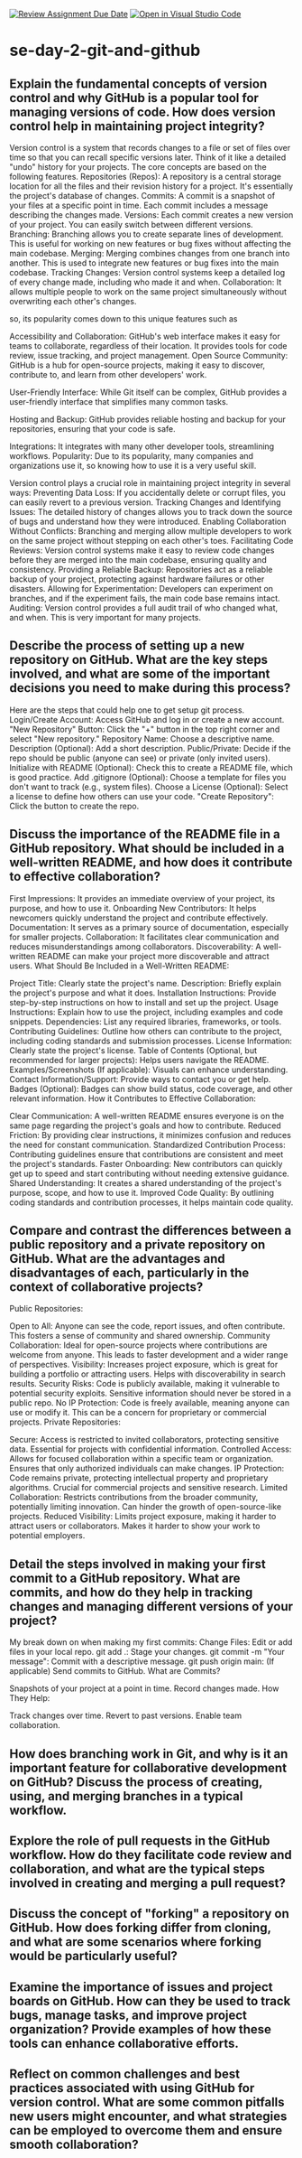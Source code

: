 [![Review Assignment Due Date](https://classroom.github.com/assets/deadline-readme-button-22041afd0340ce965d47ae6ef1cefeee28c7c493a6346c4f15d667ab976d596c.svg)](https://classroom.github.com/a/8wgCKhpZ)
[![Open in Visual Studio Code](https://classroom.github.com/assets/open-in-vscode-2e0aaae1b6195c2367325f4f02e2d04e9abb55f0b24a779b69b11b9e10269abc.svg)](https://classroom.github.com/online_ide?assignment_repo_id=18473349&assignment_repo_type=AssignmentRepo)
# se-day-2-git-and-github
## Explain the fundamental concepts of version control and why GitHub is a popular tool for managing versions of code. How does version control help in maintaining project integrity?
Version control is a system that records changes to a file or set of files over time so that you can recall specific
versions later. Think of it like a detailed "undo" history for your projects. The core concepts are based on the following features.
Repositories (Repos): A repository is a central storage location for all the files and their revision history for a project. It's essentially the project's database of changes.
Commits: A commit is a snapshot of your files at a specific point in time. Each commit includes a message describing the changes made.
Versions: Each commit creates a new version of your project. You can easily switch between different versions.
Branching: Branching allows you to create separate lines of development. This is useful for working on new features or bug fixes without affecting the main codebase.
Merging: Merging combines changes from one branch into another. This is used to integrate new features or bug fixes into the main codebase.
Tracking Changes: Version control systems keep a detailed log of every change made, including who made it and when.
Collaboration: It allows multiple people to work on the same project simultaneously without overwriting each other's changes.

so, its popularity comes down to this unique features such as

Accessibility and Collaboration:
GitHub's web interface makes it easy for teams to collaborate, regardless of their location.
It provides tools for code review, issue tracking, and project management.
Open Source Community:
GitHub is a hub for open-source projects, making it easy to discover, contribute to, and learn from other developers' work.

User-Friendly Interface:
While Git itself can be complex, GitHub provides a user-friendly interface that simplifies many common tasks.

Hosting and Backup:
GitHub provides reliable hosting and backup for your repositories, ensuring that your code is safe.

Integrations:
It integrates with many other developer tools, streamlining workflows.
Popularity: Due to its popularity, many companies and organizations use it, so knowing how to use it is a very useful skill.

Version control plays a crucial role in maintaining project integrity in several ways:
Preventing Data Loss:
If you accidentally delete or corrupt files, you can easily revert to a previous version.
Tracking Changes and Identifying Issues:
The detailed history of changes allows you to track down the source of bugs and understand how they were introduced.
Enabling Collaboration Without Conflicts:
Branching and merging allow multiple developers to work on the same project without stepping on each other's toes.
Facilitating Code Reviews:
Version control systems make it easy to review code changes before they are merged into the main codebase, ensuring quality and consistency.
Providing a Reliable Backup:
Repositories act as a reliable backup of your project, protecting against hardware failures or other disasters.
Allowing for Experimentation:
Developers can experiment on branches, and if the experiment fails, the main code base remains intact.
Auditing:
Version control provides a full audit trail of who changed what, and when. This is very important for many projects.

## Describe the process of setting up a new repository on GitHub. What are the key steps involved, and what are some of the important decisions you need to make during this process?
Here are the steps that could help one to get setup git process.
Login/Create Account: Access GitHub and log in or create a new account.
"New Repository" Button: Click the "+" button in the top right corner and select "New repository."
Repository Name: Choose a descriptive name.
Description (Optional): Add a short description.
Public/Private: Decide if the repo should be public (anyone can see) or private (only invited users).
Initialize with README (Optional): Check this to create a README file, which is good practice.
Add .gitignore (Optional): Choose a template for files you don't want to track (e.g., system files).
Choose a License (Optional): Select a license to define how others can use your code.
"Create Repository": Click the button to create the repo.

## Discuss the importance of the README file in a GitHub repository. What should be included in a well-written README, and how does it contribute to effective collaboration?
First Impressions: It provides an immediate overview of your project, its purpose, and how to use it.
Onboarding New Contributors: It helps newcomers quickly understand the project and contribute effectively.
Documentation: It serves as a primary source of documentation, especially for smaller projects.
Collaboration: It facilitates clear communication and reduces misunderstandings among collaborators.
Discoverability: A well-written README can make your project more discoverable and attract users.
What Should Be Included in a Well-Written README:

Project Title: Clearly state the project's name.
Description: Briefly explain the project's purpose and what it does.
Installation Instructions: Provide step-by-step instructions on how to install and set up the project.
Usage Instructions: Explain how to use the project, including examples and code snippets.
Dependencies: List any required libraries, frameworks, or tools.
Contributing Guidelines: Outline how others can contribute to the project, including coding standards and submission processes.
License Information: Clearly state the project's license.
Table of Contents (Optional, but recommended for larger projects): Helps users navigate the README.
Examples/Screenshots (If applicable): Visuals can enhance understanding.
Contact Information/Support: Provide ways to contact you or get help.
Badges (Optional): Badges can show build status, code coverage, and other relevant information.
How it Contributes to Effective Collaboration:

Clear Communication: A well-written README ensures everyone is on the same page regarding the project's goals and how to contribute.
Reduced Friction: By providing clear instructions, it minimizes confusion and reduces the need for constant communication.
Standardized Contribution Process: Contributing guidelines ensure that contributions are consistent and meet the project's standards.
Faster Onboarding: New contributors can quickly get up to speed and start contributing without needing extensive guidance.
Shared Understanding: It creates a shared understanding of the project's purpose, scope, and how to use it.
Improved Code Quality: By outlining coding standards and contribution processes, it helps maintain code quality.


## Compare and contrast the differences between a public repository and a private repository on GitHub. What are the advantages and disadvantages of each, particularly in the context of collaborative projects?
Public Repositories:

Open to All:
Anyone can see the code, report issues, and often contribute.
This fosters a sense of community and shared ownership.
Community Collaboration:
Ideal for open-source projects where contributions are welcome from anyone.
This leads to faster development and a wider range of perspectives.
Visibility:
Increases project exposure, which is great for building a portfolio or attracting users.
Helps with discoverability in search results.
Security Risks:
Code is publicly available, making it vulnerable to potential security exploits.
Sensitive information should never be stored in a public repo.
No IP Protection:
Code is freely available, meaning anyone can use or modify it.
This can be a concern for proprietary or commercial projects.
Private Repositories:

Secure:
Access is restricted to invited collaborators, protecting sensitive data.
Essential for projects with confidential information.
Controlled Access:
Allows for focused collaboration within a specific team or organization.
Ensures that only authorized individuals can make changes.
IP Protection:
Code remains private, protecting intellectual property and proprietary algorithms.
Crucial for commercial projects and sensitive research.
Limited Collaboration:
Restricts contributions from the broader community, potentially limiting innovation.
Can hinder the growth of open-source-like projects.
Reduced Visibility:
Limits project exposure, making it harder to attract users or collaborators.
Makes it harder to show your work to potential employers.

## Detail the steps involved in making your first commit to a GitHub repository. What are commits, and how do they help in tracking changes and managing different versions of your project?
My break down on when making my first commits:
Change Files: Edit or add files in your local repo.
git add .: Stage your changes.
git commit -m "Your message": Commit with a descriptive message.
git push origin main: (If applicable) Send commits to GitHub.
What are Commits?

Snapshots of your project at a point in time.
Record changes made.
How They Help:

Track changes over time.
Revert to past versions.
Enable team collaboration.

## How does branching work in Git, and why is it an important feature for collaborative development on GitHub? Discuss the process of creating, using, and merging branches in a typical workflow.

## Explore the role of pull requests in the GitHub workflow. How do they facilitate code review and collaboration, and what are the typical steps involved in creating and merging a pull request?

## Discuss the concept of "forking" a repository on GitHub. How does forking differ from cloning, and what are some scenarios where forking would be particularly useful?

## Examine the importance of issues and project boards on GitHub. How can they be used to track bugs, manage tasks, and improve project organization? Provide examples of how these tools can enhance collaborative efforts.

## Reflect on common challenges and best practices associated with using GitHub for version control. What are some common pitfalls new users might encounter, and what strategies can be employed to overcome them and ensure smooth collaboration?
